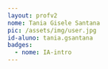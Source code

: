 ```yaml
---
layout: profv2
nome: Tania Gisele Santana 
pic: /assets/img/user.jpg
id-aluno: tania.gsantana
badges:
  - nome: IA-intro
---
```

